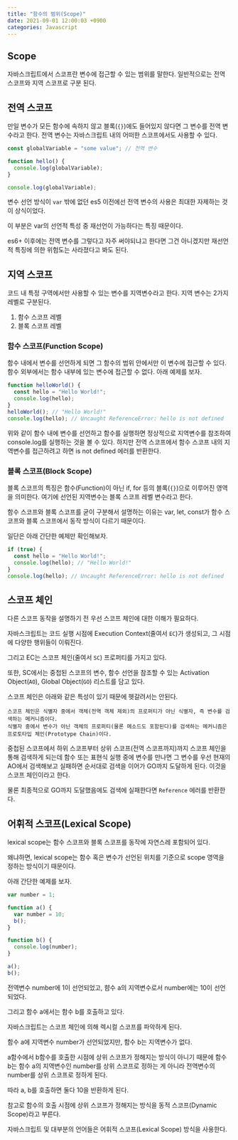 ```yaml
---
title: "함수의 범위(Scope)"
date: 2021-09-01 12:00:03 +0900
categories: Javascript
---
```


## Scope

자바스크립트에서 스코프란 변수에 접근할 수 있는 범위를 말한다.
일반적으로는 전역 스코프와 지역 스코프로 구분 된다.

## 전역 스코프

만일 변수가 모든 함수에 속하지 않고 블록(`{}`)에도 들어있지 않다면 그 변수를 전역 변수라고 한다.
전역 변수는 자바스크립트 내의 어떠한 스코프에서도 사용할 수 있다.

```js
const globalVariable = "some value"; // 전역 변수

function hello() {
  console.log(globalVariable);
}

console.log(globalVariable);
```

변수 선언 방식이 `var` 밖에 없던 es5 이전에선 전역 변수의 사용은 최대한 자제하는 것이 상식이었다.

이 부분은 var의 선언적 특성 중 재선언이 가능하다는 특징 때문이다.

es6+ 이후에는 전역 변수를 그렇다고 자주 써야되냐고 한다면 그건 아니겠지만 재선언적 특징에 의한 위험도는 사라졌다고 봐도 된다.

## 지역 스코프

코드 내 특정 구역에서만 사용할 수 있는 변수를 지역변수라고 한다.
지역 변수는 2가지 레벨로 구분된다.

1. 함수 스코프 레벨
2. 블록 스코프 레벨

### 함수 스코프(Function Scope)

함수 내에서 변수를 선언하게 되면 그 함수의 범위 안에서만 이 변수에 접근할 수 있다.
함수 외부에서는 함수 내부에 있는 변수에 접근할 수 없다.
아래 예제를 보자.

```js
function helloWorld() {
  const hello = "Hello World!";
  console.log(hello);
}
helloWorld(); // "Hello World!"
console.log(hello); // Uncaught ReferenceError: hello is not defined
```

위와 같이 함수 내에 변수를 선언하고 함수를 실행하면 정상적으로 지역변수를 참조하여 console.log를 실행하는 것을 볼 수 있다.
하지만 전역 스코프에서 함수 스코프 내의 지역변수를 접근하려고 하면 is not defined 에러를 반환한다.

### 블록 스코프(Block Scope)

블록 스코프의 특징은 함수(Function)이 아닌 if, for 등의 블록(`{}`)으로 이루어진 영역을 의미한다.
여기에 선언된 지역변수는 블록 스코프 레벨 변수라고 한다.

함수 스코프와 블록 스코프를 굳이 구분해서 설명하는 이유는 var, let, const가 함수 스코프와 블록 스코프에서 동작 방식이 다르기 때문이다.

일단은 아래 간단한 예제만 확인해보자.

```js
if (true) {
  const hello = "Hello World!";
  console.log(hello); // "Hello World!"
}
console.log(hello); // Uncaught ReferenceError: hello is not defined
```

## 스코프 체인

다른 스코프 동작을 설명하기 전 우선 스코프 체인에 대한 이해가 필요하다.

자바스크립트는 코드 실행 시점에 Execution Context(줄여서 `EC`)가 생성되고, 그 시점에 다양한 행위들이 이뤄진다.

그리고 EC는 스코프 체인(줄여서 `SC`) 프로퍼티를 가지고 있다.

또한, SC에서는 중첩된 스코프의 변수, 함수 선언을 참조할 수 있는 Activation Object(`AO`), Global Object(`GO`) 리스트를 담고 있다.

스코프 체인은 아래와 같은 특성이 있기 때문에 헷갈려서는 안된다.

```
스코프 체인은 식별자 중에서 객체(전역 객체 제외)의 프로퍼티가 아닌 식별자, 즉 변수를 검색하는 메커니즘이다.
식별자 중에서 변수가 아닌 객체의 프로퍼티(물론 메소드도 포함된다)를 검색하는 메커니즘은 프로토타입 체인(Prototype Chain)이다.
```

중첩된 스코프에서 하위 스코프부터 상위 스코프(전역 스코프까지)까지 스코프 체인을 통해 검색하게 되는데 함수 또는 표현식 실행 중에
변수를 만나면 그 변수를 우선 현재의 AO에서 검색해보고 실패하면 순서대로 검색을 이어가 GO까지 도달하게 된다.
이것을 스코프 체인이라고 한다.

물론 최종적으로 GO까지 도달했음에도 검색에 실패한다면 `Reference` 에러를 반환한다.

## 어휘적 스코프(Lexical Scope)

lexical scope는 함수 스코프와 블록 스코프를 동작에 자연스레 포함되어 있다.

왜냐하면, lexical scope는 함수 혹은 변수가 선언된 위치를 기준으로 scope 영역을 정하는 방식이기 때문이다.

아래 간단한 예제를 보자.

```js
var number = 1;

function a() {
  var number = 10;
  b();
}

function b() {
  console.log(number);
}

a();
b();
```

전역변수 number에 1이 선언되었고, 햠수 a의 지역변수로서 number에는 10이 선언되었다.

그리고 함수 a에서는 함수 b를 호출하고 있다.

자바스크립트는 스코프 체인에 의해 렉시컬 스코프를 파악하게 된다.

함수 a에 지역변수 number가 선언되었지만, 함수 b는 지역변수가 없다.

a함수에서 b함수를 호출한 시점에 상위 스코프가 정해지는 방식이 아니기 때문에 함수 b는 함수 a의 지역변수인
number를 상위 스코프로 정하는 게 아니라 전역변수의 number를 상위 스코프로 정하게 된다.

따라 a, b를 호출하면 둘다 10을 반환하게 된다.

참고로 함수의 호출 시점에 상위 스코프가 정해지는 방식을 동적 스코프(Dynamic Scope)라고 부른다.

자바스크립트 및 대부분의 언어들은 어휘적 스코프(Lexical Scope) 방식을 사용한다.
